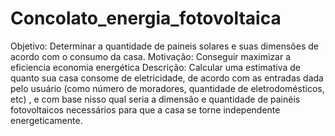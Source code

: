 # Concolato_energia_fotovoltaica
Objetivo: Determinar a quantidade de paineis solares e suas dimensões de acordo com o consumo da casa.
Motivação: Conseguir maximizar a eficiencia economia energética
Descrição: Calcular uma estimativa de quanto sua casa consome de eletricidade, de acordo com as entradas dada pelo usuário (como número de moradores, quantidade de eletrodomésticos, etc) , e com base nisso qual seria a dimensão e quantidade de painéis fotovoltaicos necessários para que a casa se torne independente energeticamente.
